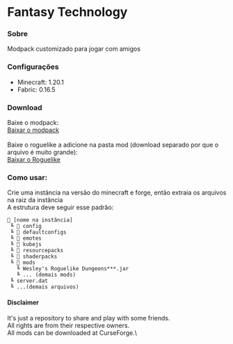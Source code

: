 # Fantasy Technology

### Sobre
Modpack customizado para jogar com amigos

### Configurações
* Minecraft: 1.20.1
* Fabric: 0.16.5

### Download
Baixe o modpack:\
[Baixar o modpack](https://github.com/akauangr/mineserver-fantasytechnology/archive/refs/heads/main.zip)\
\
Baixe o roguelike a adicione na pasta mod (download separado por que o arquivo é muito grande):\
[Baixar o Roguelike](https://www.curseforge.com/minecraft/mc-mods/wrd/download/4986483)

### Como usar:
Crie uma instância na versão do minecraft e forge, então extraia os arquivos na raiz da instância\
A estrutura deve seguir esse padrão:

```
📁 [nome na instância]
 ╚ 📁 config
 ╚ 📁 defaultconfigs
 ╚ 📁 emotes
 ╚ 📁 kubejs
 ╚ 📁 resourcepacks
 ╚ 📁 shaderpacks
 ╚ 📁 mods
   ╚ Wesley's Roguelike Dungeons***.jar
   ╚ ... (demais mods)
 ╚ server.dat
 ╚ ...(demais arquivos)
```


#### Disclaimer
It's just a repository to share and play with some friends.\
All rights are from their respective owners.\
All mods can be downloaded at CurseForge.\